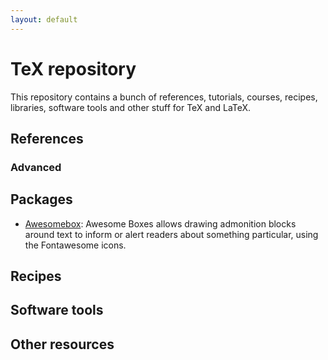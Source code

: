 ```yaml
---
layout: default
---
```


<!-- Author: Alfredo Sánchez Alberca (asalber@ceu.es) -->

# TeX repository

This repository contains a bunch of references, tutorials, courses, recipes, libraries, software tools and other stuff for TeX and LaTeX.

## References

### Advanced

## Packages

- [Awesomebox](https://www.ctan.org/pkg/awesomebox): Awesome Boxes allows drawing admonition blocks around text to inform or alert readers about something particular, using the Fontawesome icons.
  
## Recipes

## Software tools

## Other resources
